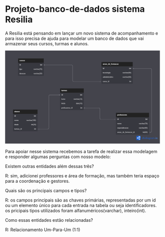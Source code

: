 # Projeto-banco-de-dados sistema Resilia

A Resilia está pensando em lançar um novo sistema de
acompanhamento e para isso precisa de ajuda para modelar um
banco de dados que vai armazenar seus cursos, turmas e alunos.

![Screenshot](dbresilia.png)


Para apoiar nesse sistema recebemos a tarefa de realizar essa modelagem
e responder algumas perguntas com nosso modelo:

Existem outras entidades além dessas três?

R: sim, adicionei professores e área de formação, mas também teria espaço para a coordenação e gestores.

Quais são os principais campos e tipos?

R: os campos principais são as chaves primárias, representadas por um id ou um elemento único para cada entrada na tabela ou seja identificadores. 
 os pricipais tipos utilizados foram alfanuméricos(varchar), inteiro(int).
 
 Como essas entidades estão relacionadas?
 
 R: Relacionamento Um-Para-Um (1:1)
 

